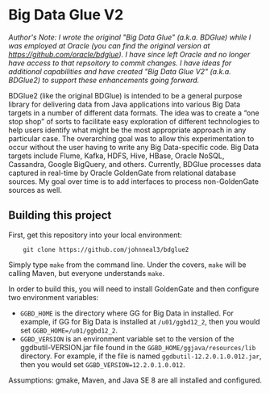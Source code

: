 Big Data Glue V2
=====
_Author's Note: I wrote the original "Big Data Glue" (a.k.a. BDGlue) while I 
was employed at Oracle (you can find the original version at 
https://github.com/oracle/bdglue).  I have since left Oracle and no longer 
have access to that repsoitory to commit changes. I have ideas for additional 
capabilities and have created "Big Data Glue V2" (a.k.a. BDGlue2) to 
support these enhancements going forward._

BDGlue2 (like the original BDGlue) is intended to be a general purpose library 
for delivering data from Java applications into various Big Data targets 
in a number of different data formats. The idea was to create a “one stop 
shop” of sorts to facilitate easy exploration of different technologies to 
help users identify what might be the most appropriate approach in any 
particular case. The overarching goal was to allow this experimentation to 
occur without the user having to write any Big Data-specific code. 
Big Data targets include Flume, Kafka, HDFS, Hive, HBase, Oracle NoSQL, 
Cassandra, Google BigQuery, and others. Currently, BDGlue processes data 
captured in real-time by Oracle GoldenGate from relational database sources. 
My goal over time is to add interfaces to process non-GoldenGate sources as well.


## Building this project
First, get this repository into your local environment:

        git clone https://github.com/johnneal3/bdglue2

Simply type ``make`` from the command line. Under the covers, ``make``
will be calling Maven, but everyone understands ``make``.

In order to build this, you will need to install GoldenGate and then
configure two environment variables:

* ``GGBD_HOME`` is the directory where GG for Big Data in installed. For 
  example, if GG for Big Data is installed at ``/u01/ggbd12_2``, then you 
  would set ``GGBD_HOME=/u01/ggbd12_2``.
* ``GGBD_VERSION`` is an environment variable set to the version of the 
  ggdbutil-VERSION.jar file found in the ``GGBD_HOME/ggjava/resources/lib`` 
  directory.  For example, if the file is named ``ggdbutil-12.2.0.1.0.012.jar``, 
  then you would set ``GGBD_VERSION=12.2.0.1.0.012``.


Assumptions: gmake, Maven, and Java SE 8 are all installed and 
configured.
